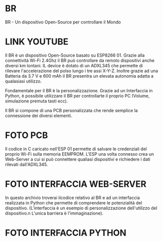 # BR
BR - Un dispositivo Open-Source per controllare il Mondo

# LINK YOUTUBE

Il BR è un dispositivo Open-Source basato su ESP8266 01. Grazie alla connettività Wi-Fi 2.4Ghz il BR può controllare da remoto dispositivi anche diversi km lontani. IL device è dotato di un ADXL345 che permette di rilevare l'accelerazione del polso lungo i tre assi X-Y-Z. Inoltre grazie ad una Batteria da 3.7 V e 600 mAh il BR presentra un elevata autonomia adatta a qualasiasi utilizzo.

Fondamentale per il BR è la personalizzazione. Grazie ad un Interfaccia in Python, è possibile utilizzare il BR per controllarte il proprio PC (Volume, simulazione premuta tasti ecc). 

Il BR si compone di una PCB personalizzata che rende  semplice la connessione dei diversi elementi.

# FOTO PCB

Il codice in C caricato nell'ESP 01 permette di salvare le credenziali del proprio Wi-Fi sulla memoria EEMPROM. L'ESP una volta connesso crea un Web-Server a cui si può connettere qualiasi dispositivi e richiedere i dati rilevati dall'ADXL345.

# FOTO INTERFACCIA WEB-SERVER

In questo archivio troverai ilcodice relativo al BR  e ad un interfaccia realizzata in Python che permette di comprendere le potenzialità del dispositivo. (L'interfaccia è un esempio di personalizzazione dell'utilizzo del dispositivo.n L'unica barriera è l'immaginazione).

# FOTO INTERFACCIA PYTHON
